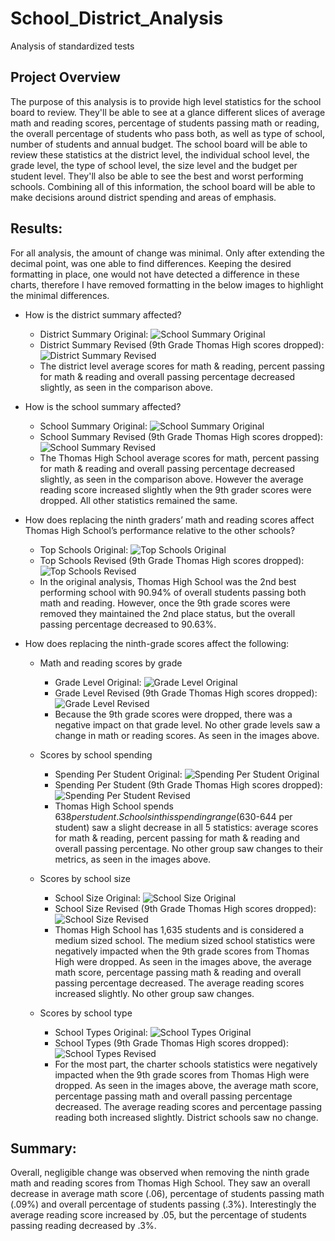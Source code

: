 # School_District_Analysis
Analysis of standardized tests

## Project Overview 
The purpose of this analysis is to provide high level statistics for the school board to review. They'll be able to see at a glance different slices of average math and reading scores, percentage of students passing math or reading, the overall percentage of students who pass both, as well as type of school, number of students and annual budget. The school board will be able to review these statistics at the district level, the individual school level, the grade level, the type of school level, the size level and the budget per student level. They'll also be able to see the best and worst performing schools. Combining all of this information, the school board will be able to make decisions around district spending and areas of emphasis.

## Results: 
For all analysis, the amount of change was minimal. Only after extending the decimal point, was one able to find differences. Keeping the desired formatting in place, one would not have detected a difference in these charts, therefore I have removed formatting in the below images to highlight the minimal differences.

* How is the district summary affected?
    * District Summary Original:
    ![School Summary Original](https://github.com/krockway/School_District_Analysis/blob/main/Analysis/DistrictSummary.png)
    * District Summary Revised (9th Grade Thomas High scores dropped):
    ![District Summary Revised](https://github.com/krockway/School_District_Analysis/blob/main/Analysis/DistrictSummary_Revised.png)
    * The district level average scores for math & reading, percent passing for math & reading and overall passing percentage decreased slightly, as seen in the comparison above. 

* How is the school summary affected?
    * School Summary Original:
    ![School Summary Original](https://github.com/krockway/School_District_Analysis/blob/main/Analysis/SchoolSummary.png)
    * School Summary Revised (9th Grade Thomas High scores dropped):
    ![School Summary Revised](https://github.com/krockway/School_District_Analysis/blob/main/Analysis/SchoolSummary_Revised.png)
    * The Thomas High School average scores for math, percent passing for math & reading and overall passing percentage decreased slightly, as seen in the comparison above. However the average reading score increased slightly when the 9th grader scores were dropped. All other statistics remained the same.

* How does replacing the ninth graders’ math and reading scores affect Thomas High School’s performance relative to the other schools?
    * Top Schools Original:
    ![Top Schools Original](https://github.com/krockway/School_District_Analysis/blob/main/Analysis/TopSchool.png)
    * Top Schools Revised (9th Grade Thomas High scores dropped):
    ![Top Schools Revised](https://github.com/krockway/School_District_Analysis/blob/main/Analysis/TopSchool_Revised.png)
    * In the original analysis, Thomas High School was the 2nd best performing school with 90.94% of overall students passing both math and reading. However, once the 9th grade scores were removed they maintained the 2nd place status, but the overall passing percentage decreased to 90.63%.

* How does replacing the ninth-grade scores affect the following:
    * Math and reading scores by grade
        * Grade Level Original:
            ![Grade Level Original](https://github.com/krockway/School_District_Analysis/blob/main/Analysis/ByGrade.png)
        * Grade Level Revised (9th Grade Thomas High scores dropped):
            ![Grade Level Revised](https://github.com/krockway/School_District_Analysis/blob/main/Analysis/ByGrade_Revised.png)
        * Because the 9th grade scores were dropped, there was a negative impact on that grade level. No other grade levels saw a change in math or reading scores. As seen in the images above.
    
    * Scores by school spending
        * Spending Per Student Original:
    ![Spending Per Student Original](https://github.com/krockway/School_District_Analysis/blob/main/Analysis/Spending.png)
        * Spending Per Student (9th Grade Thomas High scores dropped):
    ![Spending Per Student Revised](https://github.com/krockway/School_District_Analysis/blob/main/Analysis/Spending_Revised.png)
        * Thomas High School spends $638 per student. Schools in this spending range ($630-644 per student) saw a slight decrease in all 5 statistics: average scores for math & reading, percent passing for math & reading and overall passing percentage. No other group saw changes to their metrics, as seen in the images above.

    * Scores by school size
        * School Size Original:
    ![School Size Original](https://github.com/krockway/School_District_Analysis/blob/main/Analysis/Size.png)
        * School Size Revised (9th Grade Thomas High scores dropped):
    ![School Size Revised](https://github.com/krockway/School_District_Analysis/blob/main/Analysis/Size_Revised.png)
        * Thomas High School has 1,635 students and is considered a medium sized school. The medium sized school statistics were negatively impacted when the 9th grade scores from Thomas High were dropped. As seen in the images above, the average math score, percentage passing math & reading and overall passing percentage decreased. The average reading scores increased slightly. No other group saw changes.
    
    * Scores by school type
        * School Types Original:
    ![School Types Original](https://github.com/krockway/School_District_Analysis/blob/main/Analysis/Type.png)
        * School Types (9th Grade Thomas High scores dropped): ![School Types Revised](https://github.com/krockway/School_District_Analysis/blob/main/Analysis/Type_Revised.png)
        * For the most part, the charter schools statistics were negatively impacted when the 9th grade scores from Thomas High were dropped. As seen in the images above, the average math score, percentage passing math and overall passing percentage decreased. The average reading scores and percentage passing reading both increased slightly. District schools saw no change.

## Summary: 
Overall, negligible change was observed when removing the ninth grade math and reading scores from Thomas High School. They saw an overall decrease in average math score (.06), percentage of students passing math (.09%) and overall percentage of students passing (.3%). Interestingly the average reading score increased by .05, but the percentage of students passing reading decreased by .3%.